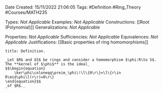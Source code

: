 <div class="topSpace"></div>

Date Created: 15/11/2022 21:06:05
Tags: #Definition #Ring_Theory #Courses/MATH235

Types: _Not Applicable_
Examples: _Not Applicable_
Constructions: [[Root (Polynomial)]]
Generalizations: _Not Applicable_

Properties: _Not Applicable_
Sufficiencies: _Not Applicable_
Equivalences: _Not Applicable_
Justifications: [[Basic properties of ring homomorphisms]]

``` ad-Definition
title: Definition.

_Let $R$ and $S$ be rings and consider a homomorphism $\phi:R\to S$. The **kernel of $\phi$** is the ideal_
$$\begin{equation}
    \ker\phi\coloneqq\preim_\phi\!\l\{0\r\}=\l\{r\in R\mid\phi\l(r\r)=0\r\}
\end{equation}$$
_of $R$._

```
